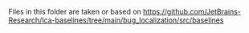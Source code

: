 Files in this folder are taken or based on 
https://github.com/JetBrains-Research/lca-baselines/tree/main/bug_localization/src/baselines 